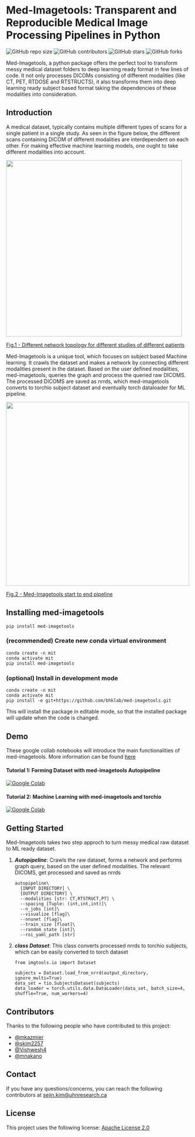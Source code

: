 # Med-Imagetools: Transparent and Reproducible Medical Image Processing Pipelines in Python

<!--- These are examples. See https://shields.io for others or to customize this set of shields. You might want to include dependencies, project status and licence info here --->
![GitHub repo size](https://img.shields.io/github/repo-size/bhklab/med-imagetools)
![GitHub contributors](https://img.shields.io/github/contributors/bhklab/med-imagetools)
![GitHub stars](https://img.shields.io/github/stars/bhklab/med-imagetools?style=social)
![GitHub forks](https://img.shields.io/github/forks/bhklab/med-imagetools?style=social)

Med-Imagetools, a python package offers the perfect tool to transform messy medical dataset folders to deep learning ready format in few lines of code. It not only processes DICOMs consisting of different modalities (like CT, PET, RTDOSE and RTSTRUCTS), it also transforms them into deep learning ready subject based format taking the dependencies of these modalities into consideration.  

## Introduction
A medical dataset, typically contains multiple different types of scans for a single patient in a single study. As seen in the figure below, the different scans containing DICOM of different modalities are interdependent on each other. For making effective machine learning models, one ought to take different modalities into account.

<a href="url"><img src="https://github.com/bhklab/med-imagetools/blob/master/images/graph.png" align="center" width="480" ><figcaption>Fig.1 - Different network topology for different studies of different patients</figcaption></a>  

Med-Imagetools is a unique tool, which focuses on subject based Machine learning. It crawls the dataset and makes a network by connecting different modalities present in the dataset. Based on the user defined modalities, med-imagetools, queries the graph and process the queried raw DICOMS. The processed DICOMS are saved as nrrds, which med-imagetools converts to torchio subject dataset and eventually torch dataloader for ML pipeline.

<a href="url"><img src="https://github.com/bhklab/med-imagetools/blob/master/images/methodology.png" align="center" width="500"><figcaption>Fig.2 - Med-Imagetools start to end pipeline</figcaption></a>  

## Installing med-imagetools

```
pip install med-imagetools
```
### (recommended) Create new conda virtual environment
```
conda create -n mit
conda activate mit
pip install med-imagetools
```

### (optional) Install in development mode

```
conda create -n mit
conda activate mit
pip install -e git+https://github.com/bhklab/med-imagetools.git
```
This will install the package in editable mode, so that the installed package will update when the code is changed.

## Demo
These google collab notebooks will introduce the main functionalities of med-imagetools. More information can be found [here](https://github.com/bhklab/med-imagetools/blob/master/examples/README.md)
#### Tutorial 1: Forming Dataset with med-imagetools Autopipeline

[![Google Colab](https://colab.research.google.com/assets/colab-badge.svg)](https://colab.research.google.com/github/skim2257/tcia_samples/blob/main/notebooks/Tutorial_1_Forming_Dataset_with_Med_Imagetools.ipynb)

#### Tutorial 2: Machine Learning with med-imagetools and torchio

[![Google Colab](https://colab.research.google.com/assets/colab-badge.svg)](https://colab.research.google.com/github/skim2257/tcia_samples/blob/main/notebooks/Tutorial_2_Machine_Learning_with_Med_Imagetools_and_torchio.ipynb)

## Getting Started
Med-Imagetools takes two step approch to turn messy medical raw dataset to ML ready dataset.  
1. ***Autopipeline***: Crawls the raw dataset, forms a network and performs graph query, based on the user defined modalities. The relevant DICOMS, get processed and saved as nrrds
    ```
    autopipeline\
      [INPUT DIRECTORY] \
      [OUTPUT DIRECTORY] \
      --modalities [str: CT,RTSTRUCT,PT] \
      --spacing [Tuple: (int,int,int)]\
      --n_jobs [int]\
      --visualize [flag]\
      --nnunet [flag]\
      --train_size [float]\
      --random_state [int]\
      --roi_yaml_path [str]
    ```
2. ***class Dataset***: This class converts processed nrrds to torchio subjects, which can be easily converted to torch dataset
    ```
    from imgtools.io import Dataset
    
    subjects = Dataset.load_from_nrrd(output_directory, ignore_multi=True)
    data_set = tio.SubjectsDataset(subjects)
    data_loader = torch.utils.data.DataLoader(data_set, batch_size=4, shuffle=True, num_workers=4)
    ```

## Contributors

Thanks to the following people who have contributed to this project:

* [@mkazmier](https://github.com/mkazmier)
* [@skim2257](https://github.com/skim2257)
* [@Vishwesh4](https://github.com/Vishwesh4)
* [@mnakano](https://github.com/mnakano)

## Contact

If you have any questions/concerns, you can reach the following contributors at sejin.kim@uhnresearch.ca

## License

This project uses the following license: [Apache License 2.0](http://www.apache.org/licenses/)
